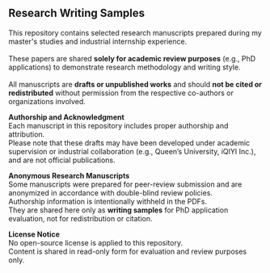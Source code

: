 ## Research Writing Samples

This repository contains selected research manuscripts prepared during my master's studies and industrial internship experience.<br>  
These papers are shared **solely for academic review purposes** (e.g., PhD applications) to demonstrate research methodology and writing style.<br>  
All manuscripts are **drafts or unpublished works** and should **not be cited or redistributed** without permission from the respective co-authors or organizations involved.  


**Authorship and Acknowledgment**  
Each manuscript in this repository includes proper authorship and attribution.  
Please note that these drafts may have been developed under academic supervision or industrial collaboration (e.g., Queen’s University, iQIYI Inc.),  
and are not official publications.


**Anonymous Research Manuscripts**  
Some manuscripts were prepared for peer-review submission and are anonymized in accordance with double-blind review policies.  
Authorship information is intentionally withheld in the PDFs.  
They are shared here only as **writing samples** for PhD application evaluation, not for redistribution or citation.


**License Notice**  
No open-source license is applied to this repository.  
Content is shared in read-only form for evaluation and review purposes only.


